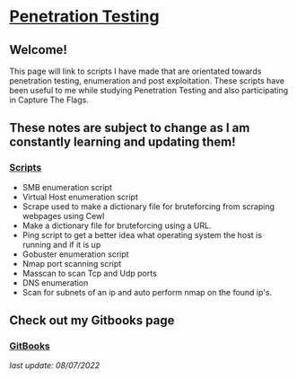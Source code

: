 # [Penetration Testing](https://h1dz.github.io/Pen-Testing/)  


## **Welcome!**
 

This page will link to scripts I have made that are orientated towards penetration testing, enumeration and post exploitation. These scripts have been useful to me while studying Penetration Testing and also participating in Capture The Flags. 

## These notes are subject to change as I am constantly learning and updating them!              

### [Scripts](https://github.com/h1dz/Pen-Testing/tree/Scripts) 
- SMB enumeration script
- Virtual Host enumeration script 
- Scrape used to make a dictionary file for bruteforcing from scraping webpages using Cewl
- Make a dictionary file for bruteforcing using a URL.
- Ping script to get a better idea what operating system the host is running and if it is up
- Gobuster enumeration script  
- Nmap port scanning script 
- Masscan to scan Tcp and Udp ports
- DNS enumeration
- Scan for subnets of an ip and auto perform nmap on the found ip's.

## Check out my Gitbooks page
### [GitBooks](https://h1dz.gitbook.io/pen-testing/)  
  
    
   
_last update: 08/07/2022_
